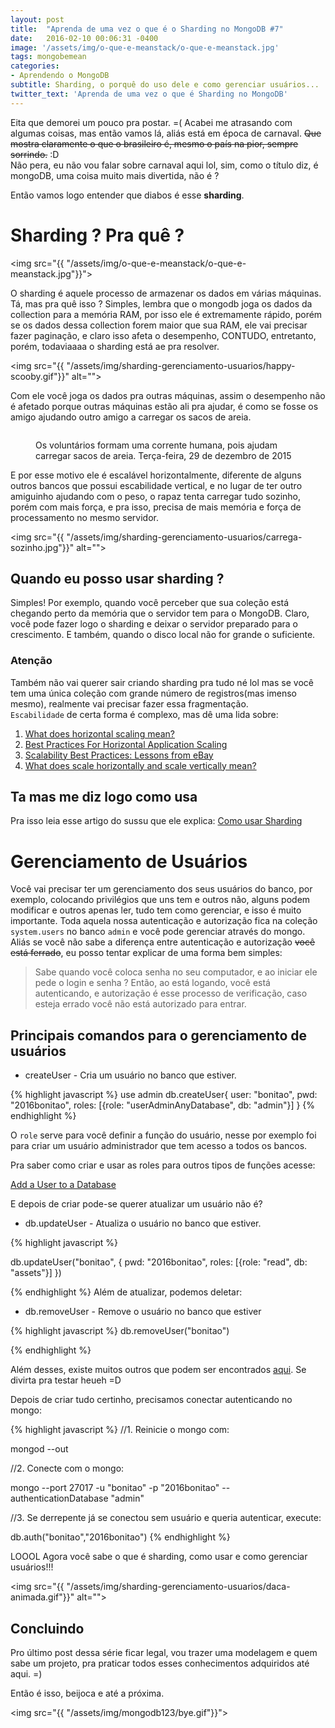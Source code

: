 ```yaml
---
layout: post
title:  "Aprenda de uma vez o que é o Sharding no MongoDB #7"
date:   2016-02-10 00:06:31 -0400
image: '/assets/img/o-que-e-meanstack/o-que-e-meanstack.jpg'
tags: mongobemean
categories:
- Aprendendo o MongoDB
subtitle: Sharding, o porquê do uso dele e como gerenciar usuários...
twitter_text: 'Aprenda de uma vez o que é Sharding no MongoDB'
---
```


Eita que demorei um pouco pra postar. =( Acabei me atrasando com algumas coisas, mas então vamos lá, aliás está em época de carnaval. <del>Que mostra claramente o que o brasileiro é, mesmo o país na pior, sempre sorrindo.</del> :D  <br>
Não pera, eu não vou falar sobre carnaval aqui lol, sim, como o título diz, é mongoDB, uma coisa muito mais divertida, não é ?

Então vamos logo entender que diabos é esse **sharding**. 

# Sharding ? Pra quê ? 

<img src="{{ "/assets/img/o-que-e-meanstack/o-que-e-meanstack.jpg"}}">

O sharding é aquele processo de armazenar os dados em várias máquinas. Tá, mas pra quê isso ? Simples, lembra que o mongodb joga os dados da collection para a memória RAM, por isso ele é extremamente rápido, porém se os dados dessa collection forem maior que sua RAM, ele vai precisar fazer paginação, e claro isso afeta o desempenho, CONTUDO, entretanto, porém, todaviaaaa o sharding está ae pra resolver. 

<img src="{{ "/assets/img/sharding-gerenciamento-usuarios/happy-scooby.gif"}}" alt="">

Com ele você joga os dados pra outras máquinas, assim o desempenho não é afetado porque outras máquinas estão ali pra ajudar, é como se fosse os amigo ajudando outro amigo a carregar os sacos de areia. 

<figure class="foto-legenda">
	<img src="{{ "/assets/img/sharding-gerenciamento-usuarios/ajudando-carregar.jpg"}}" alt="">
	<figcaption> <p>Os voluntários formam uma corrente humana, pois ajudam carregar sacos de areia. Terça-feira, 29 de dezembro de 2015</p>
	</figcaption>
</figure>

E por esse motivo ele é escalável horizontalmente, diferente de alguns outros bancos que possui escabilidade vertical, e no lugar de ter outro amiguinho ajudando com o peso, o rapaz tenta carregar tudo sozinho, porém com mais força, e pra isso, precisa de mais memória e força de processamento no mesmo servidor. 

<img src="{{ "/assets/img/sharding-gerenciamento-usuarios/carrega-sozinho.jpg"}}" alt="">

## Quando eu posso usar sharding ? 

Simples! Por exemplo, quando você perceber que sua coleção está chegando perto da memória que o servidor tem para o MongoDB. Claro, você pode fazer logo o sharding e deixar o servidor preparado para o crescimento. E também, quando o disco local não for grande o suficiente.

### Atenção

Também não vai querer sair criando sharding pra tudo né lol mas se você tem uma única coleção com grande número de registros(mas imenso mesmo), realmente vai precisar fazer essa fragmentação. <br>
`Escabilidade` de certa forma é complexo, mas dê uma lida sobre:

1. <a href="http://dba.stackexchange.com/questions/4508/what-does-horizontal-scaling-mean" target="_blank">What does horizontal scaling mean?</a>
2. <a href="https://blog.openshift.com/best-practices-for-horizontal-application-scaling/" target="_blank">Best Practices For Horizontal Application Scaling</a>
3. <a href="http://www.infoq.com/articles/ebay-scalability-best-practices" target="_blank">Scalability Best Practices: Lessons from eBay</a>
4. <a href="http://stackoverflow.com/questions/5401992/what-does-scale-horizontally-and-scale-vertically-mean" target="_blank">What does scale horizontally and scale vertically mean?</a>

## Ta mas me diz logo como usa

Pra isso leia esse artigo do sussu que ele explica: <a href="http://nomadev.com.br/be-mean-mongodb-como-usar-sharding/" target="_blank">Como usar Sharding</a> 

# Gerenciamento de Usuários

Você vai precisar ter um gerenciamento dos seus usuários do banco, por exemplo, colocando privilégios que uns tem e outros não, alguns podem modificar e outros apenas ler, tudo tem como gerenciar, e isso é muito importante. Toda aquela nossa autenticação e autorização fica na coleção `system.users` no banco `admin` e você pode gerenciar através do mongo. Aliás se você não sabe a diferença entre autenticação e autorização <del>você está ferrado</del>, eu posso tentar explicar de uma forma bem simples:

> Sabe quando você coloca senha no seu computador, e ao iniciar ele pede o login e senha ? Então, ao está logando, você está autenticando, e autorização é esse processo de verificação, caso esteja errado você não está autorizado para entrar.

## Principais comandos para o gerenciamento de usuários

- <span class="kd-s">createUser</span> - Cria um usuário no banco que estiver.

{% highlight javascript %}
use admin
db.createUser{
	user: "bonitao",
	pwd: "2016bonitao",
	roles: [{role: "userAdminAnyDatabase", db: "admin"}]
}
{% endhighlight %}

O `role` serve para você definir a função do usuário, nesse por exemplo foi para criar um usuário administrador que tem acesso a todos os bancos. 

Pra saber como criar e usar as roles para outros tipos de funções acesse:

<a href="https://docs.mongodb.org/v2.6/tutorial/add-user-to-database/" target="_blank">Add a User to a Database</a>

E depois de criar pode-se querer atualizar um usuário não é? 

- <span class="kd-s">db.updateUser</span> - Atualiza o usuário no banco que estiver.

{% highlight javascript %}

db.updateUser("bonitao",
{
	pwd: "2016bonitao",
	roles: [{role: "read", db: "assets"}]
})

{% endhighlight %}
Além de atualizar, podemos deletar: 

- <span class="kd-s">db.removeUser</span> - Remove o usuário no banco que estiver

{% highlight javascript %}
db.removeUser("bonitao")

{% endhighlight %}

Além desses, existe muitos outros que podem ser encontrados <a href="https://docs.mongodb.org/manual/reference/method/js-user-management/" target="_blank">aqui</a>. Se divirta pra testar heueh =D

Depois de criar tudo certinho, precisamos conectar autenticando no mongo:

{% highlight javascript %}
//1. Reinicie o mongo com:


mongod --out


//2. Conecte com o mongo: 


mongo --port 27017 -u "bonitao" -p "2016bonitao" -- authenticationDatabase "admin"


//3. Se derrepente já se conectou sem usuário e queria autenticar, execute: 


db.auth("bonitao","2016bonitao")
{% endhighlight %}

LOOOL Agora você sabe o que é sharding, como usar e como gerenciar usuários!!!

<img src="{{ "/assets/img/sharding-gerenciamento-usuarios/daca-animada.gif"}}" alt="">

## Concluindo

Pro último post dessa série ficar legal, vou trazer uma modelagem e quem sabe um projeto, pra praticar todos esses conhecimentos adquiridos até aqui. =)

Então é isso, beijoca e até a próxima. 

<img src="{{ "/assets/img/mongodb123/bye.gif"}}">